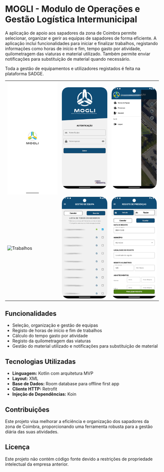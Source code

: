 # MOGLI - Modulo de Operações e Gestão Logística Intermunicipal

A aplicação de apoio aos sapadores da zona de Coimbra permite selecionar, organizar e gerir as equipas de sapadores de forma eficiente. A aplicação inclui funcionalidades para iniciar e finalizar trabalhos, registando informações como horas de início e fim, tempo gasto por atividade, quilometragem das viaturas e material utilizado. Também permite enviar notificações para substituição de material quando necessário.

Toda a gestão de equipamentos e utilizadores registados é feita na plataforma SADGE.

<table>
  <tr>
    <td>
      <img src="screenshots/01.Intro.png" alt="Início" width="200"/>
    </td>
    <td>
      <img src="screenshots/02.Login.png" alt="Gestão de Equipas" width="200"/>
    </td>
    <td>
      <img src="screenshots/03.1.Menu_Lateral.png" alt="Notificações" width="200"/>
    </td>
  </tr>
  <tr>
    <td>
      <img src="screenshots/03.2.Desenhar_Area.png" alt="Trabalhos" width="200"/>
    </td>
    <td>
      <img src="screenshots/04.Gestao_Equipa.png" alt="Materiais" width="200"/>
    </td>
    <td>
      <img src="screenshots/05.Registo_Atividade.png" alt="Relatórios" width="200"/>
    </td>
  </tr>
</table>

## Funcionalidades

- Seleção, organização e gestão de equipas
- Registo de horas de início e fim de trabalhos
- Cálculo do tempo gasto por atividade
- Registo da quilometragem das viaturas
- Gestão do material utilizado e notificações para substituição de material

## Tecnologias Utilizadas

- **Linguagem:** Kotlin com arquitetura MVP
- **Layout:** XML
- **Base de Dados:** Room database para offline first app
- **Cliente HTTP:** Retrofit
- **Injeção de Dependências:** Koin

## Contribuições

Este projeto visa melhorar a eficiência e organização dos sapadores da zona de Coimbra, proporcionando uma ferramenta robusta para a gestão diária das suas atividades.

## Licença

Este projeto não contém código fonte devido a restrições de propriedade intelectual da empresa anterior.